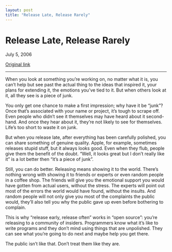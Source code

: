```yaml
---
layout: post
title: "Release Late, Release Rarely"
---
```

Release Late, Release Rarely
============================

July 5, 2006

[Original link](http://www.aaronsw.com/weblog/rlrr)

* * * * *

When you look at something you’re working on, no matter what it is, you
can’t help but see past the actual thing to the ideas that inspired it,
your plans for extending it, the emotions you’ve tied to it. But when
others look at it, all they see is a piece of junk.

You only get one chance to make a first impression; why have it be
“junk”? Once that’s associated with your name or project, it’s tough to
scrape off. Even people who didn’t see it themselves may have heard
about it second-hand. And once they hear about it, they’re not likely to
see for themselves. Life’s too short to waste it on junk.

But when you release late, after everything has been carefully polished,
you can share something of genuine quality. Apple, for example,
sometimes releases stupid stuff, but it always looks good. Even when
they flub, people give them the benefit of the doubt. “Well, it looks
great but I don’t really like it” is a lot better then “it’s a piece of
junk”.

Still, you can do better. Releasing means showing it to the world.
There’s nothing wrong with showing it to friends or experts or even
random people in a coffee shop. The friends will give you the emotional
support you would have gotten from actual users, without the stress. The
experts will point out most of the errors the world would have found,
without the insults. And random people will not only give you most of
the complaints the public would, they’ll also tell you why the public
gave up even before bothering to complain.

This is why “release early, release often” works in “open source”:
you’re releasing to a community of insiders. Programmers know what it’s
like to write programs and they don’t mind using things that are
unpolished. They can see what you’re going to do next and maybe help you
get there.

The public isn’t like that. Don’t treat them like they are.
